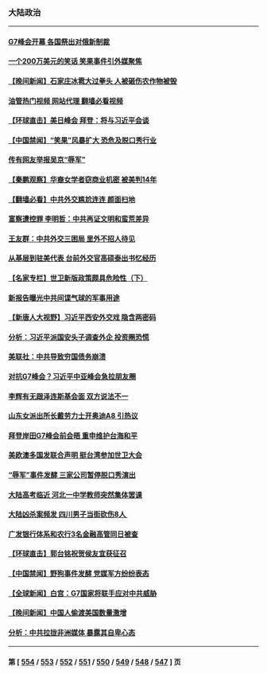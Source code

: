 ### 大陆政治
---
#### [G7峰会开幕 各国祭出对俄新制裁](../../pages/ncid277/n14000321.md?05192045) 
#### [一个200万美元的笑话 笑果事件引外媒聚焦](../../pages/ncid277/n14000272.md?05192045) 
#### [【晚间新闻】石家庄冰雹大过拳头 人被砸伤农作物被毁](../../pages/ncid277/n14000247.md?05192045) 
#### [油管热门视频 网站代理 翻墙必看视频](http://138.2.39.72:81/youtube.html?epic-marker?05192045)
#### [【环球直击】美日峰会 拜登：将与习近平会谈](../../pages/ncid277/n13999860.md?05192045) 
#### [【中国禁闻】“笑果”风暴扩大 恐危及脱口秀行业](../../pages/ncid277/n13999875.md?05192045) 
#### [传有网友举报吴京“辱军”](../../pages/ncid277/n14000136.md?05192045) 
#### [【秦鹏观察】华裔女学者窃商业机密 被美判14年](../../pages/ncid277/n14000012.md?05192045) 
#### [【翻墙必看】中共外交尴尬连连 颜面扫地](../../pages/ncid277/n14000033.md?05192045) 
#### [富察遭控罪 李明哲：中共再证文明和蛮荒差异](../../pages/ncid277/n13999971.md?05192045) 
#### [王友群：中共外交三困局 里外不招人待见](../../pages/ncid277/n13999728.md?05192045) 
#### [从基层到驻美代表 台前外交官高硕泰出书忆经历](../../pages/ncid277/n13999623.md?05192045) 
#### [【名家专栏】世卫新版政策颇具危险性（下）](../../pages/ncid277/n13996714.md?05192045) 
#### [新报告曝光中共间谍气球的军事用途](../../pages/ncid277/n13999698.md?05192045) 
#### [【新唐人大视野】习近平西安外交戏 隐含两密码](../../pages/ncid277/n13999899.md?05192045) 
#### [分析：习近平派国安头子调查外企 投资圈恐慌](../../pages/ncid277/n13999827.md?05192045) 
#### [美联社：中共导致穷国债务崩溃](../../pages/ncid277/n13999828.md?05192045) 
#### [对抗G7峰会？习近平中亚峰会急拉朋友圈](../../pages/ncid277/n13998969.md?05192045) 
#### [李辉有无跟泽连斯基会面 双方说法不一](../../pages/ncid277/n13999810.md?05192045) 
#### [山东女派出所长戴劳力士开奥迪A8 引热议](../../pages/ncid277/n13999520.md?05192045) 
#### [拜登岸田G7峰会前会晤 重申维护台海和平](../../pages/ncid277/n13999686.md?05192045) 
#### [美欧澳多国发联合声明 挺台湾参加世卫大会](../../pages/ncid277/n13999605.md?05192045) 
#### [“辱军”事件发酵 三家公司暂停脱口秀演出](../../pages/ncid277/n13999593.md?05192045) 
#### [大陆高考临近 河北一中学教师突然集体罢课](../../pages/ncid277/n13999584.md?05192045) 
#### [大陆凶杀案频发 四川男子当街砍伤8人 ](../../pages/ncid277/n13999528.md?05192045) 
#### [广发银行体系和农行3名金融高管同日被查](../../pages/ncid277/n13999506.md?05192045) 
#### [【环球直击】郭台铭祝贺侯友宜获征召](../../pages/ncid277/n13999107.md?05192045) 
#### [【中国禁闻】野狗事件发酵 党媒军方纷纷表态](../../pages/ncid277/n13999112.md?05192045) 
#### [【全球新闻】白宫：G7国家将联手应对中共威胁](../../pages/ncid277/n13999510.md?05192045) 
#### [【晚间新闻】中国人偷渡美国数量激增](../../pages/ncid277/n13999511.md?05192045) 
#### [分析：中共拉拢非洲媒体 暴露其自卑心态](../../pages/ncid277/n13999339.md?05192045) 

---
#### 第 [ [554](./554.md?05192045) / [553](./553.md?05192045) / [552](./552.md?05192045) / [551](./551.md?05192045) / [550](./550.md?05192045) / [549](./549.md?05192045) / [548](./548.md?05192045) / [547](./547.md?05192045) ] 页
